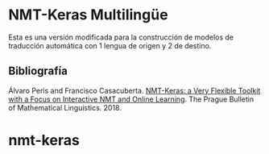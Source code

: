 # NMT-Keras Multilingüe
Esta es una versión modificada para la construcción de modelos de traducción automática con 1 lengua de origen y 2 de destino.

## Bibliografía

Álvaro Peris and Francisco Casacuberta. [NMT-Keras: a Very Flexible Toolkit with
a Focus on Interactive NMT and Online Learning](https://ufal.mff.cuni.cz/pbml/111/art-peris-casacuberta.pdf). The Prague Bulletin of Mathematical Linguistics. 2018.
# nmt-keras
